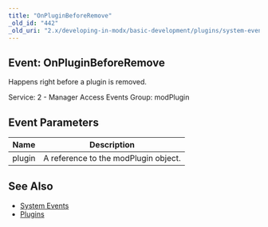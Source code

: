 ```yaml
---
title: "OnPluginBeforeRemove"
_old_id: "442"
_old_uri: "2.x/developing-in-modx/basic-development/plugins/system-events/onpluginbeforeremove"
---
```


## Event: OnPluginBeforeRemove

Happens right before a plugin is removed.

Service: 2 - Manager Access Events 
Group: modPlugin

## Event Parameters

| Name | Description |
|------|-------------|
| plugin | A reference to the modPlugin object. |

## See Also

- [System Events](developing-in-modx/basic-development/plugins/system-events "System Events")
- [Plugins](developing-in-modx/basic-development/plugins "Plugins")